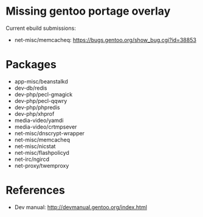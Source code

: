 Missing gentoo portage overlay
==============================

Current ebuild submissions:

- net-misc/memcacheq: https://bugs.gentoo.org/show_bug.cgi?id=38853

Packages
========

- app-misc/beanstalkd
- dev-db/redis
- dev-php/pecl-gmagick
- dev-php/pecl-qqwry
- dev-php/phpredis
- dev-php/xhprof
- media-video/yamdi
- media-video/crtmpsever
- net-misc/dnscrypt-wrapper
- net-misc/memcacheq
- net-misc/nicstat
- net-misc/flashpolicyd
- net-irc/ngircd
- net-proxy/twemproxy

References
==========

- Dev manual: http://devmanual.gentoo.org/index.html
